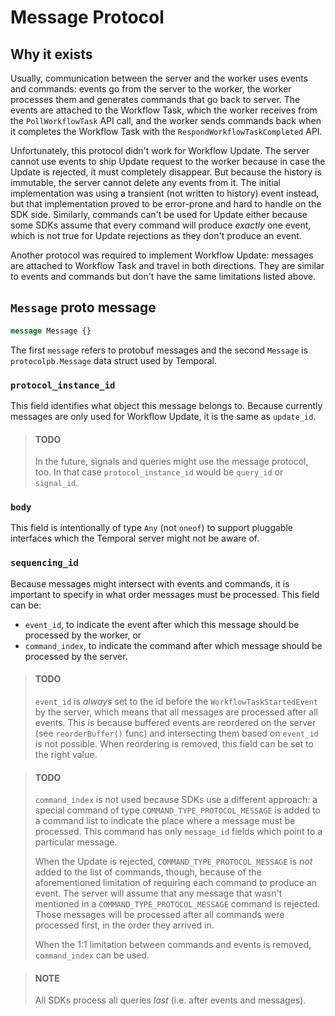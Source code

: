 # Message Protocol

## Why it exists
Usually, communication between the server and the worker uses events and commands: events go from
the server to the worker, the worker processes them and generates commands that go back to server.
The events are attached to the Workflow Task, which the worker receives from the `PollWorkflowTask`
API call, and the worker sends commands back when it completes the Workflow Task with the 
`RespondWorkflowTaskCompleted` API.

Unfortunately, this protocol didn't work for Workflow Update. The server cannot use events to ship
Update request to the worker because in case the Update is rejected, it must completely disappear.
But because the history is immutable, the server cannot delete any events from it. The initial
implementation was using a transient (not written to history) event instead, but that implementation
proved to be error-prone and hard to handle on the SDK side. Similarly, commands can't be used
for Update either because some SDKs assume that every command will produce *exactly* one event, 
which is not true for Update rejections as they don't produce an event.

Another protocol was required to implement Workflow Update: messages are attached to Workflow Task
and travel in both directions. They are similar to events and commands but don't have the same 
limitations listed above.

## `Message` proto message
```protobuf
message Message {}
```
The first `message` refers to protobuf messages and the second `Message` is `protocolpb.Message`
data struct used by Temporal.

### `protocol_instance_id`
This field identifies what object this message belongs to. Because currently messages are only used for
Workflow Update, it is the same as `update_id`.

> #### TODO
> In the future, signals and queries might use the message protocol, too.
> In that case `protocol_instance_id` would be `query_id` or `signal_id`.

### `body`
This field is intentionally of type `Any` (not `oneof`) to support pluggable interfaces which the 
Temporal server might not be aware of.

### `sequencing_id`
Because messages might intersect with events and commands, it is important to specify in what order
messages must be processed. This field can be:
- `event_id`, to indicate the event after which this message should be processed by the worker, or
- `command_index`, to indicate the command after which message should be processed by the server.

> #### TODO
> `event_id` is *always* set to the id before the `WorkflowTaskStartedEvent` by the server,
> which means that all messages are processed after all events. This is because buffered events are
> reordered on the server (see `reorderBuffer()` func) and intersecting them based on `event_id`
> is not possible. When reordering is removed, this field can be set to the right value.

> #### TODO
> `command_index` is not used because SDKs use a different approach: a special command of type
> `COMMAND_TYPE_PROTOCOL_MESSAGE` is added to a command list to indicate the place where a message
> must be processed. This command has only `message_id` fields which point to a particular message.
>
> When the Update is rejected, `COMMAND_TYPE_PROTOCOL_MESSAGE` is *not* added to the list of commands,
> though, because of the aforementioned limitation of requiring each command to produce an event.
> The server will assume that any message that wasn't mentioned in a `COMMAND_TYPE_PROTOCOL_MESSAGE`
> command is rejected. Those messages will be processed after all commands were processed first,
> in the order they arrived in.
> 
> When the 1:1 limitation between commands and events is removed, `command_index` can be used.

> #### NOTE
> All SDKs process all queries *last* (i.e. after events and messages).
